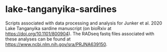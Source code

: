 # lake-tanganyika-sardines
Scripts associated with data processing and analysis for Junker et al. 2020 Lake Tanganyika sardine manuscript (on bioRxiv at https://doi.org/10.1101/800904). The RADseq fastq files associated with these analyses can be found at https://www.ncbi.nlm.nih.gov/sra/PRJNA639150.
